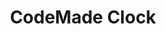---
title: CodeMade Clock
sections:
  - section_id: features
    type: section_content
    background: gray
    image: images/hero-clocks.png
    title: 🕒 Never miss a beat
    content: >-
      Ever been late for a meeting because you were just too focussed on another task?
      Even when you have reminders set, time just slips by and "just five minutes" turns into an hour.
      Sometimes the simplest solution is also the best one!
       
      Clock is a beautiful, customizable analog clock for Windows that always stays on top of other windows so you always know what time it is! 


      * 10 different skins

      * another feature 

      * more stuff!


      Best of all, Clock is 🤑 free and [❤ open source](https://github.com/LBognanni/CodeMadeClock/)
    actions:
      - label: 🔽 Download now
        url: https://github.com/LBognanni/CodeMadeClock/releases
  - section_id: gallery
    type: section_gallery
    background: white
    title: Screenshots
    gallery:
      - image: "/clock/white.png"
        alt: "image 1"
      - image: "/clock/blue.png"
        alt: "image 2"
      - image: "/clock/red.png"
        alt: "image 3"
      - image: "/clock/flat.png"
        alt: "image 1"
  - section_id: faq
    type: section_faq
    background: gray
    title: Frequently Asked Questions
    subtitle: ''
    faq_items:
      - question: Can I create my own Clock skin?
        answer: >-
          Absolutely! Clock uses a simple `json` structure to define how a clock face should look like.
          You don't even need Photoshop or any graphic editor to start!
          You can find more resources in the [skin creator page](/clock/how-to-create-skins)
      - question: I found a bug, or want to discuss a new feature
        answer: >-
          Head over [the issue page on github](https://github.com/LBognanni/CodeMadeClock/issues) and create a new bug or feature request, contributions are always welcome! If you like coding, you can also fork the repo and submit a pull request 😉
      - question: Will you make a version for Mac or Linux?
        answer: >-
          Unfortunately, I have no plan to do this at the moment. Clock is tightly tied to various Windows-only technologies such as GDIPlus and Windows Forms and it would look more like a rewrite than a simple change.
layout: landing
---